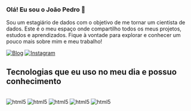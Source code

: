 
### Olá! Eu sou o João Pedro 👋
Sou um estagiário de dados com o objetivo de me tornar um cientista de dados. Este é o meu espaço onde compartilho todos os meus projetos, estudos e aprendizados. Fique à vontade para explorar e conhecer um pouco mais sobre mim e meu trabalho!

[![Blog](https://img.shields.io/badge/LinkedIn-0077B5?style=for-the-badge&logo=linkedin&logoColor=white)](www.linkedin.com/in/joão-pedro-cardoso-neto-8302aa20a)
[![Instagram](https://img.shields.io/badge/Instagram-E4405F?style=for-the-badge&logo=instagram&logoColor=white)](https://www.instagram.com/jp_cardoso99/)

## Tecnologias que eu uso no meu dia e possuo conhecimento

<div style="display: incline_block"><br>
    <img aling="center" alt="html5" src="https://img.shields.io/badge/Python-3776AB?style=for-the-badge&logo=python&logoColor=white">
    <img aling="center" alt="html5" src="https://img.shields.io/badge/Microsoft_Excel-217346?style=for-the-badge&logo=microsoft-excel&logoColor=white">
    <img aling="center" alt="html5" src="https://img.shields.io/badge/pandas-%23150458.svg?style=for-the-badge&logo=pandas&logoColor=white">
    <img aling="center" alt="html5" src="https://img.shields.io/badge/numpy-%23013243.svg?style=for-the-badge&logo=numpy&logoColor=white">
    <img aling="center" alt="html5" src="https://img.shields.io/badge/Matplotlib-%23ffffff.svg?style=for-the-badge&logo=Matplotlib&logoColor=black">
</div>
